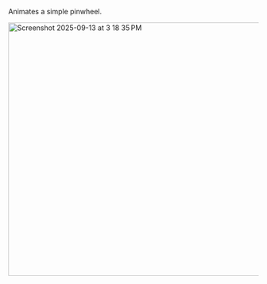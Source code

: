 Animates a simple pinwheel.

<img width="512" height="511" alt="Screenshot 2025-09-13 at 3 18 35 PM" src="https://github.com/user-attachments/assets/477d6276-007a-464a-9b1e-2e5d09ec6a97" />
